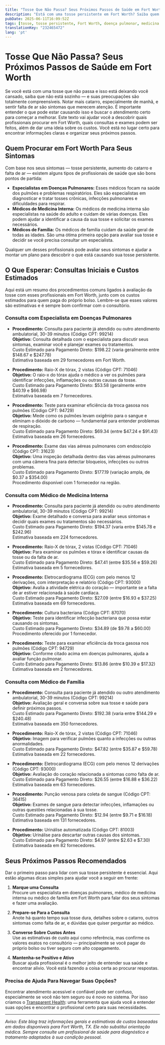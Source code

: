 ```yaml
---
title: "Tosse Que Não Passa? Seus Próximos Passos de Saúde em Fort Worth"
description: "Está com uma tosse persistente em Fort Worth? Saiba quem procurar, quais exames podem ser necessários e os custos estimados para seus próximos passos."
pubDate: 2025-06-11T16:09:52Z
tags: [tosse, tosse persistente, Fort Worth, doença pulmonar, medicina de família, medicina interna, custos de saúde]
translationKey: "232465472"
lang: 'pt'
---
```


# Tosse Que Não Passa? Seus Próximos Passos de Saúde em Fort Worth

Se você está com uma tosse que não passa e isso está deixando você cansado, saiba que não está sozinho — e suas preocupações são totalmente compreensíveis. Notar mais catarro, especialmente de manhã, e sentir falta de ar são sintomas que merecem atenção. É importante entender o que pode estar causando isso e buscar o atendimento certo para começar a melhorar. Este texto vai ajudar você a descobrir quais profissionais procurar em Fort Worth, quais consultas e exames podem ser feitos, além de dar uma ideia sobre os custos. Você está no lugar certo para encontrar informações claras e organizar seus próximos passos.

## Quem Procurar em Fort Worth Para Seus Sintomas

Com base nos seus sintomas — tosse persistente, aumento do catarro e falta de ar — existem alguns tipos de profissionais de saúde que são bons pontos de partida:

- **Especialistas em Doenças Pulmonares:** Esses médicos focam na saúde dos pulmões e problemas respiratórios. Eles são especialistas em diagnosticar e tratar tosses crônicas, infecções pulmonares e dificuldades para respirar.
- **Médicos de Medicina Interna:** Os médicos de medicina interna são especialistas na saúde do adulto e cuidam de várias doenças. Eles podem ajudar a identificar a causa da sua tosse e solicitar os exames necessários.
- **Médicos de Família:** Os médicos de família cuidam da saúde geral de todas as idades. São uma ótima primeira opção para avaliar sua tosse e decidir se você precisa consultar um especialista.

Qualquer um desses profissionais pode avaliar seus sintomas e ajudar a montar um plano para descobrir o que está causando sua tosse persistente.

## O Que Esperar: Consultas Iniciais e Custos Estimados

Aqui está um resumo dos procedimentos comuns ligados à avaliação da tosse com esses profissionais em Fort Worth, junto com os custos estimados para quem paga do próprio bolso. Lembre-se que esses valores são estimativas e é sempre bom confirmar com o consultório.

### Consulta com Especialista em Doenças Pulmonares

- **Procedimento:** Consulta para paciente já atendido ou outro atendimento ambulatorial, 30-39 minutos (Código CPT: 99214)  
  **Objetivo:** Consulta detalhada com o especialista para discutir seus sintomas, examinar você e planejar exames ou tratamentos.  
  Custo Estimado para Pagamento Direto: $198.22 (varia geralmente entre $148.67 e $247.78)  
  Estimativa baseada em 29 fornecedores em Fort Worth.

- **Procedimento:** Raio-X de tórax, 2 vistas (Código CPT: 71046)  
  **Objetivo:** O raio-x do tórax ajuda o médico a ver os pulmões para identificar infecções, inflamações ou outras causas da tosse.  
  Custo Estimado para Pagamento Direto: $53.58 (geralmente entre $40.19 e $66.98)  
  Estimativa baseada em 7 fornecedores.

- **Procedimento:** Teste para examinar eficiência da troca gasosa nos pulmões (Código CPT: 94729)  
  **Objetivo:** Mede como os pulmões levam oxigênio para o sangue e eliminam o dióxido de carbono — fundamental para entender problemas de respiração.  
  Custo Estimado para Pagamento Direto: $69.34 (entre $47.24 e $91.43)  
  Estimativa baseada em 26 fornecedores.

- **Procedimento:** Exame das vias aéreas pulmonares com endoscópio (Código CPT: 31623)  
  **Objetivo:** Uma inspeção detalhada dentro das vias aéreas pulmonares com uma câmera fina para detectar bloqueios, infecções ou outros problemas.  
  Custo Estimado para Pagamento Direto: $177.19 (variação ampla, de $0.37 a $354.00)  
  Procedimento disponível com 1 fornecedor na região.

### Consulta com Médico de Medicina Interna

- **Procedimento:** Consulta para paciente já atendido ou outro atendimento ambulatorial, 30-39 minutos (Código CPT: 99214)  
  **Objetivo:** Exame detalhado e conversa para avaliar seus sintomas e decidir quais exames ou tratamentos são necessários.  
  Custo Estimado para Pagamento Direto: $194.37 (varia entre $145.78 e $242.96)  
  Estimativa baseada em 224 fornecedores.

- **Procedimento:** Raio-X de tórax, 2 vistas (Código CPT: 71046)  
  **Objetivo:** Para examinar os pulmões e tórax e identificar causas da tosse ou da falta de ar.  
  Custo Estimado para Pagamento Direto: $47.41 (entre $35.56 e $59.26)  
  Estimativa baseada em 5 fornecedores.

- **Procedimento:** Eletrocardiograma (ECG) com pelo menos 12 derivações, com interpretação e relatório (Código CPT: 93000)  
  **Objetivo:** Avalia a atividade elétrica do coração — importante se a falta de ar estiver relacionada à saúde cardíaca.  
  Custo Estimado para Pagamento Direto: $27.09 (entre $16.93 e $37.25)  
  Estimativa baseada em 69 fornecedores.

- **Procedimento:** Cultura bacteriana (Código CPT: 87070)  
  **Objetivo:** Teste para identificar infecção bacteriana que possa estar causando os sintomas.  
  Custo Estimado para Pagamento Direto: $34.89 (de $9.78 a $60.00)  
  Procedimento oferecido por 1 fornecedor.

- **Procedimento:** Teste para examinar eficiência da troca gasosa nos pulmões (Código CPT: 94729)  
  **Objetivo:** Conforme citado acima em doenças pulmonares, ajuda a avaliar função pulmonar.  
  Custo Estimado para Pagamento Direto: $13.86 (entre $10.39 e $17.32)  
  Estimativa baseada em 2 fornecedores.

### Consulta com Médico de Família

- **Procedimento:** Consulta para paciente já atendido ou outro atendimento ambulatorial, 30-39 minutos (Código CPT: 99214)  
  **Objetivo:** Avaliação geral e conversa sobre sua tosse e saúde para definir próximos passos.  
  Custo Estimado para Pagamento Direto: $192.38 (varia entre $144.29 e $240.48)  
  Estimativa baseada em 350 fornecedores.

- **Procedimento:** Raio-X de tórax, 2 vistas (Código CPT: 71046)  
  **Objetivo:** Imagem para verificar pulmões quanto a infecções ou outras anormalidades.  
  Custo Estimado para Pagamento Direto: $47.82 (entre $35.87 e $59.78)  
  Estimativa baseada em 22 fornecedores.

- **Procedimento:** Eletrocardiograma (ECG) com pelo menos 12 derivações (Código CPT: 93000)  
  **Objetivo:** Avaliação do coração relacionada a sintomas como falta de ar.  
  Custo Estimado para Pagamento Direto: $26.55 (entre $16.88 e $36.22)  
  Estimativa baseada em 63 fornecedores.

- **Procedimento:** Punção venosa para coleta de sangue (Código CPT: 36415)  
  **Objetivo:** Exames de sangue para detectar infecções, inflamações ou outras questões relacionadas à sua tosse.  
  Custo Estimado para Pagamento Direto: $12.94 (entre $9.71 e $16.18)  
  Estimativa baseada em 131 fornecedores.

- **Procedimento:** Urinálise automatizada (Código CPT: 81003)  
  **Objetivo:** Urinálise para descartar outras causas dos sintomas.  
  Custo Estimado para Pagamento Direto: $4.97 (entre $2.63 e $7.30)  
  Estimativa baseada em 82 fornecedores.

## Seus Próximos Passos Recomendados

Dar o primeiro passo para lidar com sua tosse persistente é essencial. Aqui estão algumas dicas simples para ajudar você a seguir em frente:

1. **Marque uma Consulta**  
   Procure um especialista em doenças pulmonares, médico de medicina interna ou médico de família em Fort Worth para falar dos seus sintomas e fazer uma avaliação.

2. **Prepare-se Para a Consulta**  
   Anote há quanto tempo sua tosse dura, detalhes sobre o catarro, outros sintomas como falta de ar, e dúvidas que quiser perguntar ao médico.

3. **Converse Sobre Custos Antes**  
   Use as estimativas de custo aqui como referência, mas confirme os valores exatos no consultório — principalmente se você pagar do próprio bolso ou tiver seguro com alto copagamento.

4. **Mantenha-se Positivo e Ativo**  
   Buscar ajuda profissional é o melhor jeito de entender sua saúde e encontrar alívio. Você está fazendo a coisa certa ao procurar respostas.

### Precisa de Ajuda Para Navegar Suas Opções?

Encontrar atendimento acessível e confiável pode ser confuso, especialmente se você não tem seguro ou é novo no sistema. Por isso criamos o [Transparent Health](https://transparenthealth.ai): uma ferramenta que ajuda você a entender suas opções e encontrar o profissional certo para suas necessidades.

---

*Aviso: Este blog traz informações gerais e estimativas de custos baseadas em dados disponíveis para Fort Worth, TX. Ele não substitui orientação médica. Sempre consulte um profissional de saúde para diagnóstico e tratamento adaptados à sua condição pessoal.*